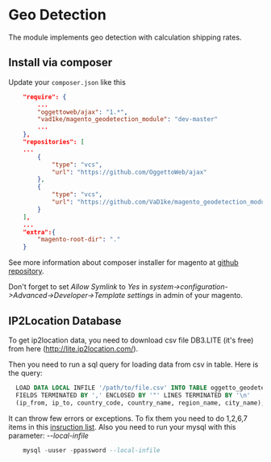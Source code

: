 # Geo Detection

The module implements geo detection with calculation shipping rates.

## Install via composer

Update your `composer.json` like this

```JSON
    "require": {
        ...
        "oggettoweb/ajax": "1.*",
        "vad1ke/magento_geodetection_module": "dev-master"
        ...
    },
    "repositories": [
    ...
        {
            "type": "vcs",
            "url": "https://github.com/OggettoWeb/ajax"
        },
        {
            "type": "vcs",
            "url": "https://github.com/VaD1ke/magento_geodetection_module"
        }
    ],
    ...
    "extra":{
        "magento-root-dir": "."
    }
```

See more information about composer installer for magento at [github repository](https://github.com/magento-hackathon/magento-composer-installer/blob/master/README.md).

Don't forget to set *Allow Symlink* to *Yes* in *system->configuration->Advanced->Developer->Template settings* in admin of your magento. 

## IP2Location Database
To get ip2location data, you need to download csv file DB3.LITE (it's free) from here (http://lite.ip2location.com/). 

Then you need to run a sql query for loading data from csv in table. Here is the query:

``` sql
  LOAD DATA LOCAL INFILE '/path/to/file.csv' INTO TABLE oggetto_geodetection_iplocations 
  FIELDS TERMINATED BY ',' ENCLOSED BY '"' LINES TERMINATED BY '\n' 
  (ip_from, ip_to, country_code, country_name, region_name, city_name);
```

It can throw few errors or exceptions. To fix them you need to do 1,2,6,7 items in this [insruction list](http://codelinks.pachanka.org/post/72371859454/php-mysql-load-data-infile-errors ).
Also you need to run your mysql with this parameter: *--local-infile*

``` sql 
    mysql -uuser -ppassword --local-infile 
```
